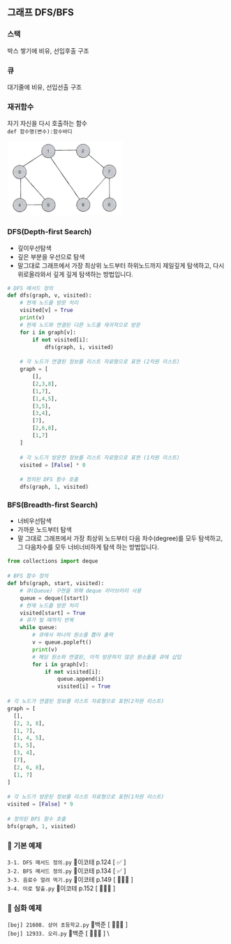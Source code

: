 ## 그래프 DFS/BFS

### 스택
박스 쌓기에 비유, 선입후출 구조

### 큐
대기줄에 비유, 선입선출 구조

### 재귀함수
자기 자신을 다시 호출하는 함수\
`def 함수명(변수):함수바디
`

![img.png](img.png)

### DFS(Depth-first Search)
- 깊이우선탐색
- 깊은 부분을 우선으로 탐색
- 말그대로 그래프에서 가장 최상위 노드부터 하위노드까지 제일깊게 탐색하고, 다시 위로올라와서 깊게 깊게 탐색하는 방법입니다.
```python
# DFS 메서드 정의
def dfs(graph, v, visited):
    # 현재 노드를 방문 처리
    visited[v] = True
    print(v)
    # 현재 노드와 연결된 다른 노드를 재귀적으로 방문
    for i in graph[v]:
        if not visited[i]:
            dfs(graph, i, visited)

    # 각 노드가 연결된 정보를 리스트 자료형으로 표현 (2차원 리스트)
    graph = [
        [],
        [2,3,8],
        [1,7],
        [1,4,5],
        [3,5],
        [3,4],
        [7],
        [2,6,8],
        [1,7]
    ]

    # 각 노드가 방문한 정보를 리스트 자료형으로 표현 (1차원 리스트)
    visited = [False] * 0

    # 정의된 DFS 함수 호출
    dfs(graph, 1, visited)
```

### BFS(Breadth-first Search)
- 너비우선탐색
- 가까운 노드부터 탐색
- 말 그대로 그래프에서 가장 최상위 노드부터 다음 차수(degree)를 모두 탐색하고, 그 다음차수를 모두 너비너비하게 탐색 하는 방법입니다.
```python
from collections import deque

# BFS 함수 정의
def bfs(graph, start, visited):
    # 큐(Queue) 구현을 위해 deque 라이브러리 사용
    queue = deque([start])
    # 현재 노드를 방문 처리
    visited[start] = True
    # 큐가 빌 때까지 반복
    while queue:
        # 큐에서 하나의 원소를 뽑아 출력
        v = queue.popleft()
        print(v)
        # 해당 원소와 연결된, 아직 방문하지 않은 원소들을 큐에 삽입
        for i in graph[v]:
            if not visited[i]:
                queue.append(i)
                visited[i] = True

# 각 노드가 연결된 정보를 리스트 자료형으로 표현(2차원 리스트)
graph = [
  [],
  [2, 3, 8],
  [1, 7],
  [1, 4, 5],
  [3, 5],
  [3, 4],
  [7],
  [2, 6, 8],
  [1, 7]
]

# 각 노드가 방문된 정보를 리스트 자료형으로 표현(1차원 리스트)
visited = [False] * 9

# 정의된 BFS 함수 호출
bfs(graph, 1, visited)
```
###
### 🐯 기본 예제
`3-1. DFS 메서드 정의.py` 📖이코테 p.124  [ ✅ ]\
`3-2. BFS 메서드 정의.py` 📖이코테 p.134  [ ✅ ]\
`3-3. 음료수 얼려 먹기.py` 📖이코테 p.149  [  🧑🏻‍💻 ]\
`3-4. 미로 탈출.py` 📖이코테 p.152  [ 🧑🏻‍💻 ] 
###
### 🦁 심화 예제
`[boj] 21608. 상어 초등학교.py` 📖백준 [ 🧑🏻‍💻 ] \
`[boj] 12933. 오리.py` 📖백준  [  🧑🏻‍💻 ] \
